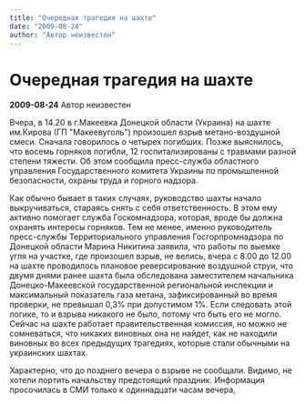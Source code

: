 ```yaml
---
title: "Очередная трагедия на шахте"
date: "2009-08-24"
author: "Автор неизвестен"
---
```


# Очередная трагедия на шахте

**2009-08-24** Автор неизвестен

Вчера, в 14.20 в г.Макеевка Донецкой области (Украина) на шахте им.Кирова (ГП "Макеевуголь") произошел взрыв метано-воздушной смеси. Сначала говорилось о четырех погибших. Позже выяснилось, что восемь горняков погибли, 12 госпитализированы с травмами разной степени тяжести. Об этом сообщила пресс-служба областного управления Государственного комитета Украины по промышленной безопасности, охраны труда и горного надзора.

Как обычно бывает в таких случаях, руководство шахты начало выкручиваться, стараясь снять с себя ответственность. В этом ему активно помогает служба Госкомнадзора, которая, вроде бы должна охранять интересы горняков. Тем не менее, именно руководитель пресс-службы Территориального управления Госгорпромнадзора по Донецкой области Марина Никитина заявила, что работы по выемке угля на участке, где произошел взрыв, не велись, вчера с 8.00 до 12.00 на шахте проводилось плановое реверсирование воздушной струи, что двумя днями ранее шахта была обследована заместителем начальника Донецко-Макеевской государственной региональной инспекции и максимальный показатель газа метана, зафиксированный во время проверки, не превышал 0,3% при допустимом 1%. Если следовать этой логике, то и взрыва никакого не было, потому что быть его не могло. Сейчас на шахте работает правительственная комиссия, но можно не сомневаться, что никаких виновных она не найдет, как не находили виновных во всех предыдущих трагедиях, которые стали обычными на украинских шахтах.

Характерно, что до позднего вечера о взрыве не сообщали. Видимо, не хотели портить начальству предстоящий праздник. Информация просочилась в СМИ только к одиннадцати часам вечера,